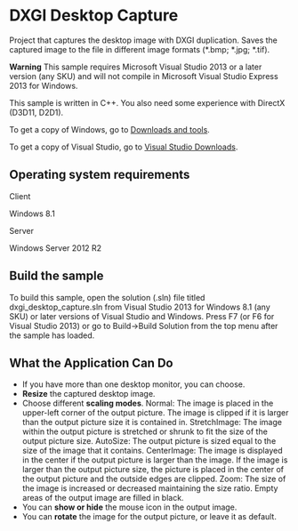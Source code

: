 DXGI Desktop Capture
===============================

Project that captures the desktop image with DXGI duplication. Saves the captured image to the file in different image formats (*.bmp; *.jpg; *.tif).

**Warning**  This sample requires Microsoft Visual Studio 2013 or a later version (any SKU) and will not compile in Microsoft Visual Studio Express 2013 for Windows.

This sample is written in C++. You also need some experience with DirectX (D3D11, D2D1).

To get a copy of Windows, go to [Downloads and tools](http://go.microsoft.com/fwlink/p/?linkid=301696).

To get a copy of Visual Studio, go to [Visual Studio Downloads](http://go.microsoft.com/fwlink/p/?linkid=301697).

Operating system requirements
-----------------------------

Client

Windows 8.1

Server

Windows Server 2012 R2

Build the sample
----------------

To build this sample, open the solution (.sln) file titled dxgi_desktop_capture.sln from Visual Studio 2013 for Windows 8.1 (any SKU) or later versions of Visual Studio and Windows. Press F7 (or F6 for Visual Studio 2013) or go to Build-\>Build Solution from the top menu after the sample has loaded.

What the Application Can Do
---------------------------

- If you have more than one desktop monitor, you can choose.
- **Resize** the captured desktop image.
- Choose different **scaling modes**.
  Normal: The image is placed in the upper-left corner of the output picture. The image is clipped if it is larger than the output picture size it is contained in.
  StretchImage: The image within the output picture is stretched or shrunk to fit the size of the output picture size.
  AutoSize: The output picture is sized equal to the size of the image that it contains.
  CenterImage: The image is displayed in the center if the output picture is larger than the image. If the image is larger than the output picture size, the picture is placed in the center of the output picture and the outside edges are clipped.
  Zoom: The size of the image is increased or decreased maintaining the size ratio. Empty areas of the output image are filled in black.
- You can **show or hide** the mouse icon in the output image.
- You can **rotate** the image for the output picture, or leave it as default.
